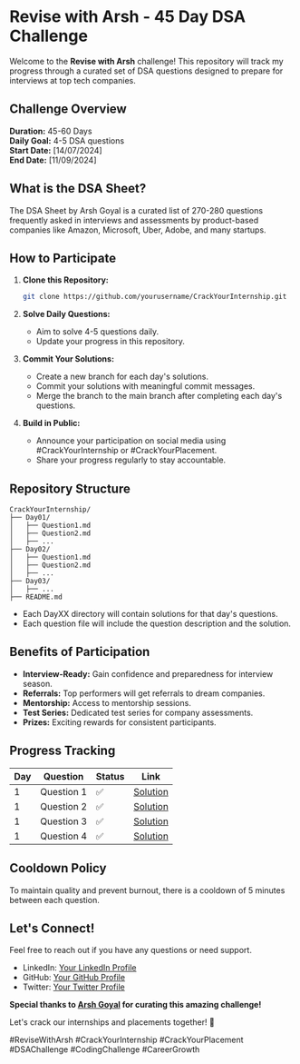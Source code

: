 # Revise with Arsh - 45 Day DSA Challenge

Welcome to the **Revise with Arsh** challenge! This repository will track my progress through a curated set of DSA questions designed to prepare for interviews at top tech companies.

## Challenge Overview

**Duration:** 45-60 Days  
**Daily Goal:** 4-5 DSA questions  
**Start Date:** [14/07/2024]  
**End Date:** [11/09/2024]

## What is the DSA Sheet?

The DSA Sheet by Arsh Goyal is a curated list of 270-280 questions frequently asked in interviews and assessments by product-based companies like Amazon, Microsoft, Uber, Adobe, and many startups.

## How to Participate

1. **Clone this Repository:**
    ```sh
    git clone https://github.com/yourusername/CrackYourInternship.git
    ```

2. **Solve Daily Questions:**
    - Aim to solve 4-5 questions daily.
    - Update your progress in this repository.

3. **Commit Your Solutions:**
    - Create a new branch for each day's solutions.
    - Commit your solutions with meaningful commit messages.
    - Merge the branch to the main branch after completing each day's questions.

4. **Build in Public:**
    - Announce your participation on social media using #CrackYourInternship or #CrackYourPlacement.
    - Share your progress regularly to stay accountable.

## Repository Structure

```
CrackYourInternship/
├── Day01/
│   ├── Question1.md
│   ├── Question2.md
│   ├── ...
├── Day02/
│   ├── Question1.md
│   ├── Question2.md
│   ├── ...
├── Day03/
│   ├── ...
├── README.md
```

- Each DayXX directory will contain solutions for that day's questions.
- Each question file will include the question description and the solution.

## Benefits of Participation

- **Interview-Ready:** Gain confidence and preparedness for interview season.
- **Referrals:** Top performers will get referrals to dream companies.
- **Mentorship:** Access to mentorship sessions.
- **Test Series:** Dedicated test series for company assessments.
- **Prizes:** Exciting rewards for consistent participants.

## Progress Tracking

| Day | Question   | Status | Link                     |
|-----|------------|--------|--------------------------|
| 1   | Question 1 | ✅     | [Solution](Day01/Question1.py) |
| 1   | Question 2 | ✅     | [Solution](Day01/Question2.py) |
| 1   | Question 3 | ✅     | [Solution](Day01/Question3.py) |
| 1   | Question 4 | ✅     | [Solution](Day01/Question4.py) |

## Cooldown Policy

To maintain quality and prevent burnout, there is a cooldown of 5 minutes between each question.

## Let's Connect!

Feel free to reach out if you have any questions or need support.

- LinkedIn: [Your LinkedIn Profile](https://www.linkedin.com/in/b-a-adarsh/)
- GitHub: [Your GitHub Profile](https://github.com/Adarsh79)
- Twitter: [Your Twitter Profile](https://twitter.com/AdarshB79)

**Special thanks to [Arsh Goyal](https://www.linkedin.com/in/arshgoyal/) for curating this amazing challenge!**

Let's crack our internships and placements together! 💪

#ReviseWithArsh #CrackYourInternship #CrackYourPlacement #DSAChallenge #CodingChallenge #CareerGrowth
